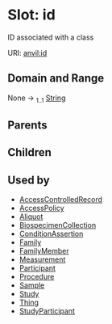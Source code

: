 
# Slot: id

ID associated with a class

URI: [anvil:id](https://anvilproject.org/acr-harmonized-data-model/id)


## Domain and Range

None &#8594;  <sub>1..1</sub> [String](types/String.md)

## Parents


## Children


## Used by

 * [AccessControlledRecord](AccessControlledRecord.md)
 * [AccessPolicy](AccessPolicy.md)
 * [Aliquot](Aliquot.md)
 * [BiospecimenCollection](BiospecimenCollection.md)
 * [ConditionAssertion](ConditionAssertion.md)
 * [Family](Family.md)
 * [FamilyMember](FamilyMember.md)
 * [Measurement](Measurement.md)
 * [Participant](Participant.md)
 * [Procedure](Procedure.md)
 * [Sample](Sample.md)
 * [Study](Study.md)
 * [Thing](Thing.md)
 * [StudyParticipant](StudyParticipant.md)
